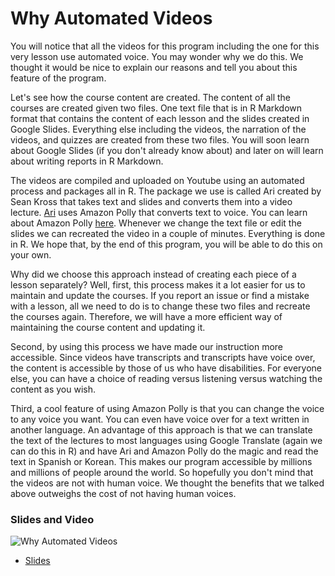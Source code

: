 # Why Automated Videos

You will notice that all the videos for this program including the one for this very lesson use automated voice. You may wonder why we do this. We thought it would be nice to explain our reasons and tell you about this feature of the program.

Let's see how the course content are created. The content of all the courses are created given two files. One text file that is in R Markdown format that contains the content of each lesson and the slides created in Google Slides. Everything else including the videos, the narration of the videos, and quizzes are created from these two files. You will soon learn about Google Slides (if you don't already know about) and later on will learn about writing reports in R Markdown. 

The videos are compiled and uploaded on Youtube using an automated process and packages all in R. The package we use is called Ari created by Sean Kross that takes text and slides and converts them into a video lecture. [Ari](https://github.com/seankross/ari) uses Amazon Polly that converts text to voice. You can learn about Amazon Polly [here](https://aws.amazon.com/polly/). Whenever we change the text file or edit the slides we can recreated the video in a couple of minutes. Everything is done in R. We hope that, by the end of this program, you will be able to do this on your own.

Why did we choose this approach instead of creating each piece of a lesson separately? Well, first, this process makes it a lot easier for us to maintain and update the courses. If you report an issue or find a mistake with a lesson, all we need to do is to change these two files and recreate the courses again. Therefore, we will have a more efficient way of maintaining the course content and updating it.

Second, by using this process we have made our instruction more accessible. Since videos have transcripts and transcripts have voice over, the content is accessible by those of us who have disabilities. For everyone else, you can have a choice of reading versus listening versus watching the content as you wish.

Third, a cool feature of using Amazon Polly is that you can change the voice to any voice you want. You can even have voice over for a text written in another language. An advantage of this approach is that we can translate the text of the lectures to most languages using Google Translate (again we can do this in R) and have Ari and Amazon Polly do the magic and read the text in Spanish or Korean. This makes our program accessible by millions and millions of people around the world. So hopefully you don't mind that the videos are not with human voice. We thought the benefits that we talked above outweighs the cost of not having human voices.


### Slides and Video

![Why Automated Videos](https://www.youtube.com/watch?v=mn6fyD1t_5g)

* [Slides](https://docs.google.com/presentation/d/1FtdynwBR8IAE8x9cMTZrnWKfTPXEhH-KwkAZKQ0zwk8/edit?usp=sharing)
